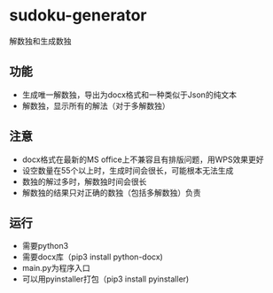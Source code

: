# sudoku-generator
解数独和生成数独

## 功能
- 生成唯一解数独，导出为docx格式和一种类似于Json的纯文本
- 解数独，显示所有的解法（对于多解数独）

## 注意
- docx格式在最新的MS office上不兼容且有排版问题，用WPS效果更好
- 设空数量在55个以上时，生成时间会很长，可能根本无法生成
- 数独的解过多时，解数独时间会很长
- 解数独的结果只对正确的数独（包括多解数独）负责

## 运行
- 需要python3
- 需要docx库（pip3 install python-docx)
- main.py为程序入口
- 可以用pyinstaller打包（pip3 install pyinstaller)
